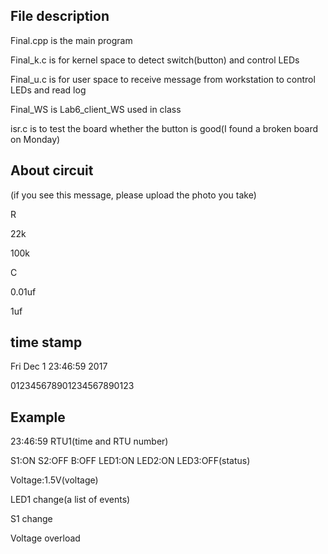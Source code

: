 ## File description ##

Final.cpp is the main program

Final_k.c is for kernel space to detect switch(button) and control LEDs

Final_u.c is for user space to receive message from workstation to control LEDs and read log

Final_WS is Lab6_client_WS used in class

isr.c is to test the board whether the button is good(I found a broken board on Monday)

## About circuit ## 

(if you see this message, please upload the photo you take)

R

22k

100k

C

0.01uf

1uf

## time stamp ##

Fri Dec  1 23:46:59 2017

012345678901234567890123

## Example ##

23:46:59 RTU1(time and RTU number)

S1:ON S2:OFF B:OFF LED1:ON LED2:ON LED3:OFF(status)

Voltage:1.5V(voltage)

LED1 change(a list of events)

S1 change

Voltage overload



